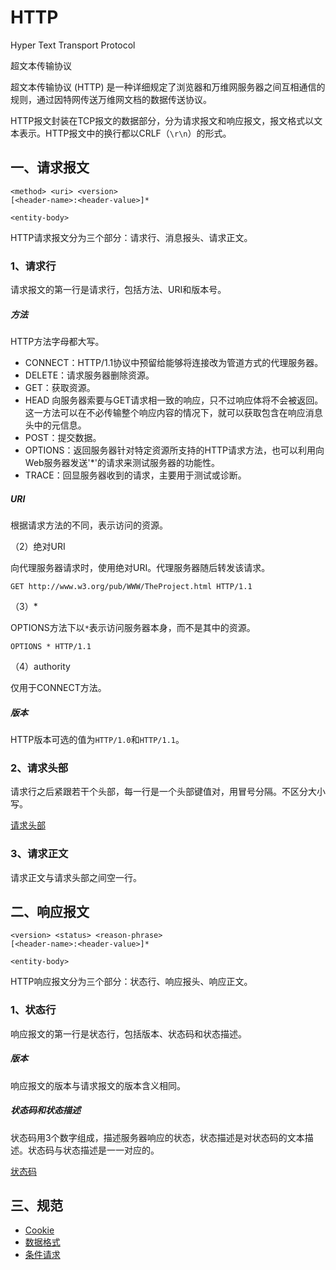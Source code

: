 # HTTP

Hyper Text Transport Protocol

超文本传输协议

超文本传输协议 (HTTP) 是一种详细规定了浏览器和万维网服务器之间互相通信的规则，通过因特网传送万维网文档的数据传送协议。

HTTP报文封装在TCP报文的数据部分，分为请求报文和响应报文，报文格式以文本表示。HTTP报文中的换行都以CRLF（`\r\n`）的形式。

## 一、请求报文

```
<method> <uri> <version>
[<header-name>:<header-value>]*

<entity-body>
```

HTTP请求报文分为三个部分：请求行、消息报头、请求正文。

### 1、请求行

请求报文的第一行是请求行，包括方法、URI和版本号。

##### 方法

HTTP方法字母都大写。

- CONNECT：HTTP/1.1协议中预留给能够将连接改为管道方式的代理服务器。
- DELETE：请求服务器删除资源。
- GET：获取资源。
- HEAD	向服务器索要与GET请求相一致的响应，只不过响应体将不会被返回。这一方法可以在不必传输整个响应内容的情况下，就可以获取包含在响应消息头中的元信息。
- POST：提交数据。
- OPTIONS：返回服务器针对特定资源所支持的HTTP请求方法，也可以利用向Web服务器发送'*'的请求来测试服务器的功能性。
- TRACE：回显服务器收到的请求，主要用于测试或诊断。

##### URI

根据请求方法的不同，表示访问的资源。

（2）绝对URI

向代理服务器请求时，使用绝对URI。代理服务器随后转发该请求。

```
GET http://www.w3.org/pub/WWW/TheProject.html HTTP/1.1
```

（3）*

OPTIONS方法下以`*`表示访问服务器本身，而不是其中的资源。

```
OPTIONS * HTTP/1.1
```

（4）authority

仅用于CONNECT方法。

##### 版本

HTTP版本可选的值为`HTTP/1.0`和`HTTP/1.1`。

### 2、请求头部

请求行之后紧跟若干个头部，每一行是一个头部键值对，用冒号分隔。不区分大小写。

[请求头部](请求头部.md)

### 3、请求正文

请求正文与请求头部之间空一行。

## 二、响应报文

```
<version> <status> <reason-phrase>
[<header-name>:<header-value>]* 

<entity-body>
```

HTTP响应报文分为三个部分：状态行、响应报头、响应正文。

### 1、状态行

响应报文的第一行是状态行，包括版本、状态码和状态描述。

##### 版本

响应报文的版本与请求报文的版本含义相同。

##### 状态码和状态描述

状态码用3个数字组成，描述服务器响应的状态，状态描述是对状态码的文本描述。状态码与状态描述是一一对应的。

[状态码](状态码.md)

## 三、规范

- [Cookie](Cookie.md)
- [数据格式](数据格式.md)
- [条件请求](条件请求.md)

